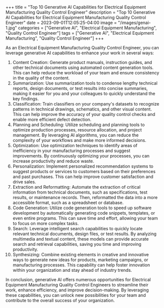 +++
title = "Top 10 Generative AI Capabilities for Electrical Equipment Manufacturing Quality Control Engineer"
description = "Top 10 Generative AI Capabilities for Electrical Equipment Manufacturing Quality Control Engineer"
date = 2023-09-01T12:05:25-04:00
image = "/images/genai-1.jpg"
categories = ["Generative AI", "Electrical Equipment Manufacturing", "Quality Control Engineer"]
tags = ["Generative AI", "Electrical Equipment Manufacturing", "Quality Control Engineer"]
+++

As an Electrical Equipment Manufacturing Quality Control Engineer, you can leverage generative AI capabilities to enhance your work in several ways:

1. Content Creation: Generate product manuals, instruction guides, and other technical documents using automated content generation tools. This can help reduce the workload of your team and ensure consistency in the quality of the content.
2. Summarization: Use summarization tools to condense lengthy technical reports, design documents, or test results into concise summaries, making it easier for you and your colleagues to quickly understand the key findings.
3. Classification: Train classifiers on your company's datasets to recognize patterns in technical drawings, schematics, and other visual content. This can help improve the accuracy of your quality control checks and enable more efficient defect detection.
4. Planning and Scheduling: Utilize scheduling and planning tools to optimize production processes, resource allocation, and project management. By leveraging AI algorithms, you can reduce the complexity of your workflows and make more informed decisions.
5. Optimization: Use optimization techniques to identify areas of inefficiency in your manufacturing processes and suggest improvements. By continuously optimizing your processes, you can increase productivity and reduce waste.
6. Personalization: Implement personalized recommendation systems to suggest products or services to customers based on their preferences and past purchases. This can help improve customer satisfaction and drive sales.
7. Extraction and Reformatting: Automate the extraction of critical information from technical documents, such as specifications, test results, or maintenance records. Then, reformatted the data into a more accessible format, such as a spreadsheet or database.
8. Code Generation: Utilize code generation tools to speed up software development by automatically generating code snippets, templates, or even entire programs. This can save time and effort, allowing your team to focus on more complex tasks.
9. Search: Leverage intelligent search capabilities to quickly locate relevant technical documents, design files, or test results. By analyzing multimedia and textual content, these models can provide accurate search and retrieval capabilities, saving you time and improving productivity.
10. Synthesizing: Combine existing elements in creative and innovative ways to generate new ideas for products, marketing campaigns, or manufacturing processes. This capability can help foster innovation within your organization and stay ahead of industry trends.

In conclusion, generative AI offers numerous opportunities for Electrical Equipment Manufacturing Quality Control Engineers to streamline their work, enhance efficiency, and improve decision-making. By leveraging these capabilities, you can unlock new possibilities for your team and contribute to the overall success of your organization.